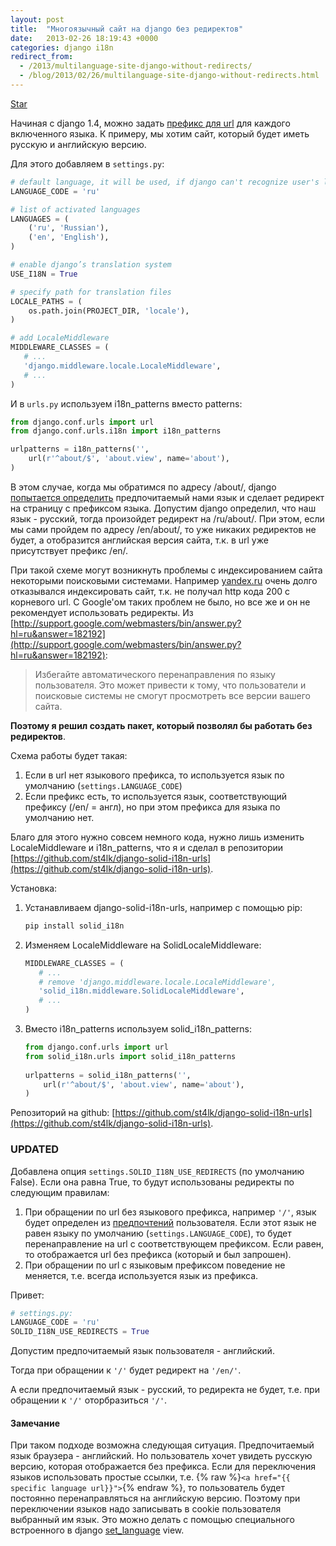 ```yaml
---
layout: post
title:  "Многоязычный сайт на django без редиректов"
date:   2013-02-26 18:19:43 +0000
categories: django i18n
redirect_from:
  - /2013/multilanguage-site-django-without-redirects/
  - /blog/2013/02/26/multilanguage-site-django-without-redirects.html
---
```


<a class="github-button" href="https://github.com/st4lk/django-solid-i18n-urls" data-color-scheme="no-preference: light; light: light; dark: dark;" data-size="large" data-show-count="true" aria-label="Star st4lk/django-solid-i18n-urls on GitHub">Star</a>

Начиная с django 1.4, можно задать [префикс для url](https://docs.djangoproject.com/en/dev/topics/i18n/translation/#language-prefix-in-url-patterns) для каждого включенного языка. К примеру, мы хотим сайт, который будет иметь русскую и английскую версию.

Для этого добавляем в `settings.py`:

<!--more-->

```python
# default language, it will be used, if django can't recognize user's language
LANGUAGE_CODE = 'ru'

# list of activated languages
LANGUAGES = (
    ('ru', 'Russian'),
    ('en', 'English'),
)

# enable django’s translation system
USE_I18N = True

# specify path for translation files
LOCALE_PATHS = (
    os.path.join(PROJECT_DIR, 'locale'),
)

# add LocaleMiddleware
MIDDLEWARE_CLASSES = (
   # ...
   'django.middleware.locale.LocaleMiddleware',
   # ...
)
```

И в `urls.py` используем i18n_patterns вместо patterns:

```python
from django.conf.urls import url
from django.conf.urls.i18n import i18n_patterns

urlpatterns = i18n_patterns('',
    url(r'^about/$', 'about.view', name='about'),
)
```

В этом случае, когда мы обратимся по адресу /about/, django [попытается определить](https://docs.djangoproject.com/en/dev/topics/i18n/translation/#how-django-discovers-language-preference) предпочитаемый нами язык и сделает редирект на страницу с префиксом языка. Допустим django определил, что наш язык - русский, тогда произойдет редирект на /ru/about/. При этом, если мы сами пройдем по адресу /en/about/, то уже никаких редиректов не будет, а отобразится английская версия сайта, т.к. в url уже присутствует префикс /en/.

При такой схеме могут возникнуть проблемы с индексированием сайта некоторыми поисковыми системами. Например [yandex.ru](http://yandex.ru/) очень долго отказывался индексировать сайт, т.к. не получал http кода 200 с корневого url. C Google'ом таких проблем не было, но все же и он не рекомендует использовать редиректы. Из [http://support.google.com/webmasters/bin/answer.py?hl=ru&answer=182192](http://support.google.com/webmasters/bin/answer.py?hl=ru&answer=182192):

> Избегайте автоматического перенаправления по языку пользователя. Это может привести к тому, что пользователи и поисковые системы не смогут просмотреть все версии вашего сайта.

**Поэтому я решил создать пакет, который позволял бы работать без редиректов**.

Схема работы будет такая:

1. Если в url нет языкового префикса, то используется язык по умолчанию (`settings.LANGUAGE_CODE`)
2. Если префикс есть, то используется язык, соответствующий префиксу (/en/ = англ), но при этом префикса для языка по умолчанию нет.

Благо для этого нужно совсем немного кода, нужно лишь изменить LocaleMiddleware и i18n_patterns, что я и сделал в репозитории [https://github.com/st4lk/django-solid-i18n-urls](https://github.com/st4lk/django-solid-i18n-urls).

Установка:

1. Устанавливаем django-solid-i18n-urls, например с помощью pip:

    ```bash
    pip install solid_i18n
    ```

2. Изменяем LocaleMiddleware на SolidLocaleMiddleware:

    ```python
    MIDDLEWARE_CLASSES = (
       # ...
       # remove 'django.middleware.locale.LocaleMiddleware',
       'solid_i18n.middleware.SolidLocaleMiddleware', 
       # ...
    )
    ```

3. Вместо i18n_patterns используем solid_i18n_patterns:

    ```python
    from django.conf.urls import url
    from solid_i18n.urls import solid_i18n_patterns
  
    urlpatterns = solid_i18n_patterns('',
        url(r'^about/$', 'about.view', name='about'),
    )
    ```

Репозиторий на github: [https://github.com/st4lk/django-solid-i18n-urls](https://github.com/st4lk/django-solid-i18n-urls).


### UPDATED

Добавлена опция `settings.SOLID_I18N_USE_REDIRECTS` (по умолчанию False). Если она равна True, то будут использованы редиректы по следующим правилам:

1. При обращении по url без языкового префикса, например `'/'`, язык будет определен из [предпочтений](https://docs.djangoproject.com/en/dev/topics/i18n/translation/#how-django-discovers-language-preference) пользователя. Если этот язык не равен языку по умолчанию (`settings.LANGUAGE_CODE`), то будет перенаправление на url с соответствующем префиксом. Если равен, то отображается url без префикса (который и был запрошен).
2. При обращении по url с языковым префиксом поведение не меняется, т.е. всегда используется язык из префикса.



Привет:
```python
# settings.py: 
LANGUAGE_CODE = 'ru'
SOLID_I18N_USE_REDIRECTS = True
```
Допустим предпочитаемый язык пользователя - английский.

Тогда при обращении к `'/'` будет редирект на `'/en/'`.

А если предпочитаемый язык - русский, то редиректа не будет, т.е. при обращении к `'/'` оторбразиться `'/'`.

#### Замечание
При таком подходе возможна следующая ситуация. Предпочитаемый язык браузера - английский. Но пользователь хочет увидеть русскую версию, которая отображается без префикса. Если для переключения языков использовать простые ссылки, т.е. {% raw %}`<a href="{{ specific language url}}">`{% endraw %}, то пользователь будет постоянно перенаправляться на английскую версию. Поэтому при переключении языков надо записывать в cookie пользователя выбранный им язык. Это можно делать с помощью специального встроенного в django [set_language](https://docs.djangoproject.com/en/dev/topics/i18n/translation/#the-set-language-redirect-view) view.
